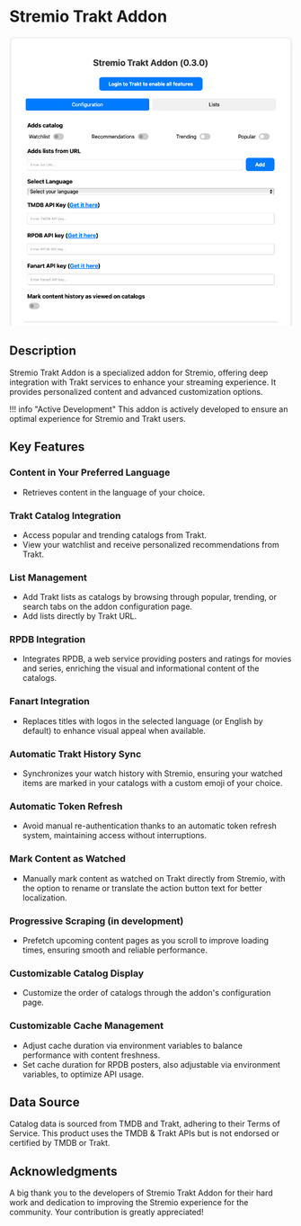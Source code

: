 # Stremio Trakt Addon

![Stremio Trakt Addon](./images/image-jw175-29-09-2024.png)

## Description

Stremio Trakt Addon is a specialized addon for Stremio, offering deep integration with Trakt services to enhance your streaming experience. It provides personalized content and advanced customization options.

!!! info "Active Development"
    This addon is actively developed to ensure an optimal experience for Stremio and Trakt users.

## Key Features

### Content in Your Preferred Language

- Retrieves content in the language of your choice.

### Trakt Catalog Integration

- Access popular and trending catalogs from Trakt.
- View your watchlist and receive personalized recommendations from Trakt.

### List Management

- Add Trakt lists as catalogs by browsing through popular, trending, or search tabs on the addon configuration page.
- Add lists directly by Trakt URL.

### RPDB Integration

- Integrates RPDB, a web service providing posters and ratings for movies and series, enriching the visual and informational content of the catalogs.

### Fanart Integration

- Replaces titles with logos in the selected language (or English by default) to enhance visual appeal when available.

### Automatic Trakt History Sync

- Synchronizes your watch history with Stremio, ensuring your watched items are marked in your catalogs with a custom emoji of your choice.

### Automatic Token Refresh

- Avoid manual re-authentication thanks to an automatic token refresh system, maintaining access without interruptions.

### Mark Content as Watched

- Manually mark content as watched on Trakt directly from Stremio, with the option to rename or translate the action button text for better localization.

### Progressive Scraping (in development)

- Prefetch upcoming content pages as you scroll to improve loading times, ensuring smooth and reliable performance.

### Customizable Catalog Display

- Customize the order of catalogs through the addon's configuration page.

### Customizable Cache Management

- Adjust cache duration via environment variables to balance performance with content freshness.
- Set cache duration for RPDB posters, also adjustable via environment variables, to optimize API usage.

## Data Source

Catalog data is sourced from TMDB and Trakt, adhering to their Terms of Service. This product uses the TMDB & Trakt APIs but is not endorsed or certified by TMDB or Trakt.

## Acknowledgments

A big thank you to the developers of Stremio Trakt Addon for their hard work and dedication to improving the Stremio experience for the community. Your contribution is greatly appreciated!